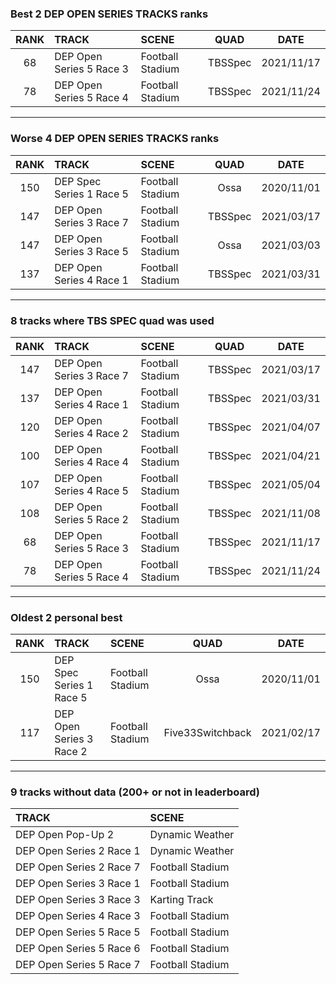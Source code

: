 ### Best 2 DEP OPEN SERIES TRACKS ranks
|RANK|TRACK|SCENE|QUAD|DATE|
|:---:|:---|:---|:---:|:---:|
|68|DEP Open Series 5 Race 3|Football Stadium|TBSSpec|2021/11/17|
|78|DEP Open Series 5 Race 4|Football Stadium|TBSSpec|2021/11/24|
---
### Worse 4 DEP OPEN SERIES TRACKS ranks
|RANK|TRACK|SCENE|QUAD|DATE|
|:---:|:---|:---|:---:|:---:|
|150|DEP Spec Series 1 Race 5|Football Stadium|Ossa|2020/11/01|
|147|DEP Open Series 3 Race 7|Football Stadium|TBSSpec|2021/03/17|
|147|DEP Open Series 3 Race 5|Football Stadium|Ossa|2021/03/03|
|137|DEP Open Series 4 Race 1|Football Stadium|TBSSpec|2021/03/31|
---
### 8 tracks where TBS SPEC quad was used
|RANK|TRACK|SCENE|QUAD|DATE|
|:---:|:---|:---|:---:|:---:|
|147|DEP Open Series 3 Race 7|Football Stadium|TBSSpec|2021/03/17|
|137|DEP Open Series 4 Race 1|Football Stadium|TBSSpec|2021/03/31|
|120|DEP Open Series 4 Race 2|Football Stadium|TBSSpec|2021/04/07|
|100|DEP Open Series 4 Race 4|Football Stadium|TBSSpec|2021/04/21|
|107|DEP Open Series 4 Race 5|Football Stadium|TBSSpec|2021/05/04|
|108|DEP Open Series 5 Race 2|Football Stadium|TBSSpec|2021/11/08|
|68|DEP Open Series 5 Race 3|Football Stadium|TBSSpec|2021/11/17|
|78|DEP Open Series 5 Race 4|Football Stadium|TBSSpec|2021/11/24|
---
### Oldest 2 personal best
|RANK|TRACK|SCENE|QUAD|DATE|
|:---:|:---|:---|:---:|:---:|
|150|DEP Spec Series 1 Race 5|Football Stadium|Ossa|2020/11/01|
|117|DEP Open Series 3 Race 2|Football Stadium|Five33Switchback|2021/02/17|
---
### 9 tracks without data (200+ or not in leaderboard)
|TRACK|SCENE|
|:---|:---|
|DEP Open Pop-Up 2|Dynamic Weather|
|DEP Open Series 2 Race 1|Dynamic Weather|
|DEP Open Series 2 Race 7|Football Stadium|
|DEP Open Series 3 Race 1|Football Stadium|
|DEP Open Series 3 Race 3|Karting Track|
|DEP Open Series 4 Race 3|Football Stadium|
|DEP Open Series 5 Race 5|Football Stadium|
|DEP Open Series 5 Race 6|Football Stadium|
|DEP Open Series 5 Race 7|Football Stadium|
